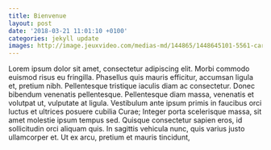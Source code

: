 ```yaml
---
title: Bienvenue
layout: post
date: '2018-03-21 11:01:10 +0100'
categories: jekyll update
images: http://image.jeuxvideo.com/medias-md/144865/1448645101-5561-card.png
---
```

Lorem ipsum dolor sit amet, consectetur adipiscing elit. Morbi commodo euismod risus eu fringilla. Phasellus quis mauris efficitur, accumsan ligula et, pretium nibh. Pellentesque tristique iaculis diam ac consectetur. Donec bibendum venenatis pellentesque. Pellentesque diam massa, venenatis et volutpat ut, vulputate at ligula. Vestibulum ante ipsum primis in faucibus orci luctus et ultrices posuere cubilia Curae; Integer porta scelerisque massa, sit amet molestie ipsum tempus sed. Quisque consectetur sapien eros, id sollicitudin orci aliquam quis. In sagittis vehicula nunc, quis varius justo ullamcorper et. Ut ex arcu, pretium et mauris tincidunt, 
